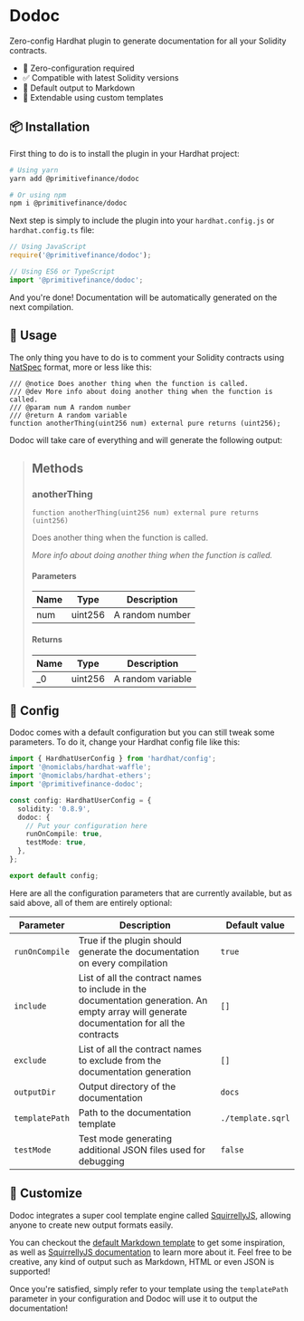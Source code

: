 # Dodoc

Zero-config Hardhat plugin to generate documentation for all your Solidity contracts.

- 🤪 Zero-configuration required
- ✅ Compatible with latest Solidity versions
- 📖 Default output to Markdown
- 🔧 Extendable using custom templates

## 📦 Installation

First thing to do is to install the plugin in your Hardhat project:

```bash
# Using yarn
yarn add @primitivefinance/dodoc

# Or using npm
npm i @primitivefinance/dodoc
```

Next step is simply to include the plugin into your `hardhat.config.js` or `hardhat.config.ts` file:

```typescript
// Using JavaScript
require('@primitivefinance/dodoc');

// Using ES6 or TypeScript
import '@primitivefinance/dodoc';
```

And you're done! Documentation will be automatically generated on the next compilation.

## 📝 Usage

The only thing you have to do is to comment your Solidity contracts using [NatSpec](https://docs.soliditylang.org/en/v0.8.9/natspec-format.html) format, more or less like this:

```solidity
/// @notice Does another thing when the function is called.
/// @dev More info about doing another thing when the function is called.
/// @param num A random number
/// @return A random variable
function anotherThing(uint256 num) external pure returns (uint256);
```

Dodoc will take care of everything and will generate the following output:

> ## Methods
>
> ### anotherThing
>
> ```solidity
> function anotherThing(uint256 num) external pure returns (uint256)
> ```
>
> Does another thing when the function is called.
>
> *More info about doing another thing when the function is called.*
>
> #### Parameters
>
> | Name | Type | Description |
> |---|---|---|
> | num | uint256 | A random number
>
> #### Returns
>
> | Name | Type | Description |
> |---|---|---|
> | _0 | uint256 | A random variable

## 🔧 Config

Dodoc comes with a default configuration but you can still tweak some parameters. To do it, change your Hardhat config file like this:

```typescript
import { HardhatUserConfig } from 'hardhat/config';
import '@nomiclabs/hardhat-waffle';
import '@nomiclabs/hardhat-ethers';
import '@primitivefinance-dodoc';

const config: HardhatUserConfig = {
  solidity: '0.8.9',
  dodoc: {
    // Put your configuration here
    runOnCompile: true,
    testMode: true,
  },
};

export default config;
```

Here are all the configuration parameters that are currently available, but as said above, all of them are entirely optional:

| Parameter | Description | Default value |
| -------- | -------- | -------- |
| `runOnCompile`     | True if the plugin should generate the documentation on every compilation | `true`     |
| `include` | List of all the contract names to include in the documentation generation. An empty array will generate documentation for all the contracts | `[]` |
| `exclude` | List of all the contract names to exclude from the documentation generation | `[]` |
| `outputDir` | Output directory of the documentation | `docs` |
| `templatePath` | Path to the documentation template | `./template.sqrl`|
| `testMode` | Test mode generating additional JSON files used for debugging | `false` |

## 💅 Customize

Dodoc integrates a super cool template engine called [SquirrellyJS](https://github.com/squirrellyjs/squirrelly), allowing anyone to create new output formats easily.

You can checkout the [default Markdown template](https://) to get some inspiration, as well as [SquirrellyJS documentation](https://squirrelly.js.org/docs) to learn more about it. Feel free to be creative, any kind of output such as Markdown, HTML or even JSON is supported!

Once you're satisfied, simply refer to your template using the `templatePath` parameter in your configuration and Dodoc will use it to output the documentation!
